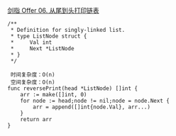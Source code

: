 [剑指 Offer 06. 从尾到头打印链表](https://leetcode-cn.com/problems/cong-wei-dao-tou-da-yin-lian-biao-lcof/)
```golang
/**
 * Definition for singly-linked list.
 * type ListNode struct {
 *     Val int
 *     Next *ListNode
 * }
 */

 时间复杂度：O(n)
 空间复杂度：O(n)
func reversePrint(head *ListNode) []int {
    arr := make([]int, 0)
    for node := head;node != nil;node = node.Next {
        arr = append([]int{node.Val}, arr...)
    }
    return arr
}
```
